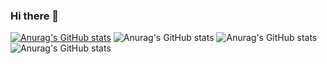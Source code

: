 ### Hi there 👋

<!-- 깃 스탯 -->

[![Anurag's GitHub stats](https://github-readme-stats.vercel.app/api?username=HAERYN)](https://github.com/anuraghazra/github-readme-stats)
![Anurag's GitHub stats](https://github-readme-stats.vercel.app/api?username=HAERYN&count_private=true)
![Anurag's GitHub stats](https://github-readme-stats.vercel.app/api?username=HAERYN&show_icons=true)
![Anurag's GitHub stats](https://github-readme-stats.vercel.app/api?username=HAERYN&show_icons=true&theme=radical)
